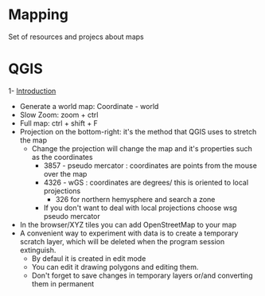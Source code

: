 # Mapping
Set of resources and projecs about maps

# QGIS

1- [Introduction](https://www.youtube.com/watch?v=kCnNWyl9qSE)

- Generate a world map: Coordinate - world
- Slow Zoom: zoom + ctrl
- Full map: ctrl + shift + F
- Projection on the bottom-right: it's the method that QGIS uses to stretch the map
  - Change the projection will change the map and it's properties such as the coordinates
    - 3857 - pseudo mercator : coordinates are points from the mouse over the map
    - 4326 - wGS : coordinates are degrees/ this is oriented to local projections
      - 326 for northern hemysphere and search a zone
    - If you don't want to deal with local projections choose wsg pseudo mercator   
- In the browser/XYZ tiles you can add OpenStreetMap to your map
- A convenient way to experiment with data is to create a temporary scratch layer, which will be deleted when the program session extinguish.
  - By defaul it is created in edit mode
  - You can edit it drawing polygons and editing them. 
  - Don't forget to save changes in temporary layers or/and converting them in permanent